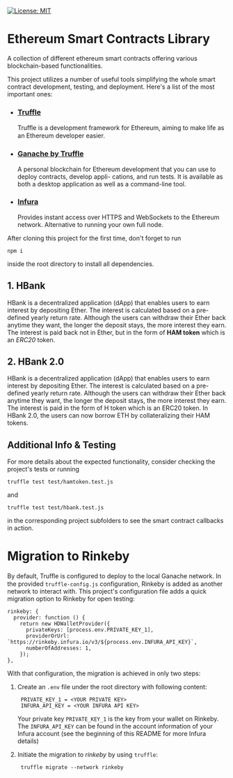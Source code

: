 [![License: MIT](https://img.shields.io/badge/License-MIT-yellow.svg)](https://opensource.org/licenses/MIT)

# Ethereum Smart Contracts Library
A collection of different ethereum smart contracts offering various blockchain-based functionalities.

This project utilizes a number of useful tools simplifying the whole smart contract development, testing, and deployment. Here's a list of the most important ones:

* ### [Truffle](https://trufflesuite.com/docs/truffle/quickstart/)
    Truﬄe is a development framework for Ethereum, aiming to make life as an Ethereum developer easier. 

* ### [Ganache by Truffle](https://trufflesuite.com/ganache/)
    A personal blockchain for Ethereum development that you can use to deploy contracts, develop appli-
cations, and run tests. It is available as both a desktop application as well as a command-line tool.

* ### [Infura](https://infura.io/)
    Provides instant access over HTTPS and WebSockets to the Ethereum network. Alternative to running your own full node.

After cloning this project for the first time, don't forget to run

    npm i

inside the root directory to install all dependencies.

## 1. HBank
HBank is a decentralized application (dApp) that enables users to earn interest by depositing Ether.
The interest is calculated based on a pre-defined yearly return rate. Although the users can withdraw their
Ether back anytime they want, the longer the deposit stays, the more interest they earn. The interest is paid
back not in Ether, but in the form of **HAM token** which is an _ERC20_ token.

## 2. HBank 2.0
HBank is a decentralized application (dApp) that enables users to earn interest by depositing Ether.
The interest is calculated based on a pre-defined yearly return rate. Although the users can withdraw their Ether back anytime they want, the longer the deposit stays, the more interest they earn. The interest is paid in the form of H token which is an ERC20 token. In HBank 2.0, the users can now borrow ETH by collateralizing their HAM tokens.


## Additional Info & Testing

For more details about the expected functionality, consider checking the project's tests or running

    truffle test test/hamtoken.test.js

and

    truffle test test/hbank.test.js

in the corresponding project subfolders to see the smart contract callbacks in action.

# Migration to Rinkeby

By default, Truﬄe is configured to deploy to the local Ganache network. In the provided `truffle-config.js` configuration, Rinkeby is added as another network to interact with. This project's configuration file adds a quick migration option to Rinkeby for open testing:

    rinkeby: {
      provider: function () {
        return new HDWalletProvider({
          privateKeys: [process.env.PRIVATE_KEY_1],
          providerOrUrl: `https://rinkeby.infura.io/v3/${process.env.INFURA_API_KEY}`,
          numberOfAddresses: 1,
        });
    },

With that configuration, the migration is achieved in only two steps:

1. Create an `.env` file under the root directory with following content:
   
        PRIVATE_KEY_1 = <YOUR PRIVATE KEY>
        INFURA_API_KEY = <YOUR INFURA API KEY>

    Your private key `PRIVATE_KEY_1` is the key from your wallet on Rinkeby.
    The `INFURA_API_KEY` can be found in the account information of your Infura account (see the beginning of this README for more Infura details)

2. Initiate the migration to _rinkeby_ by using `truffle`:

        truffle migrate --network rinkeby


